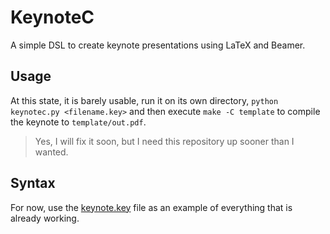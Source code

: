 # KeynoteC

A simple DSL to create keynote presentations using LaTeX and Beamer.

## Usage

At this state, it is barely usable, run it on its own directory,
`python keynotec.py <filename.key>` and then execute `make -C template` to
compile the keynote to `template/out.pdf`.

> Yes, I will fix it soon, but I need this repository up sooner than I wanted.

## Syntax

For now, use the [keynote.key](keynote.key) file as an example of everything
that is already working.
